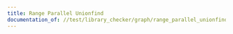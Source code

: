 ```yaml
---
title: Range Parallel Unionfind
documentation_of: //test/library_checker/graph/range_parallel_unionfind.test.py
---
```


